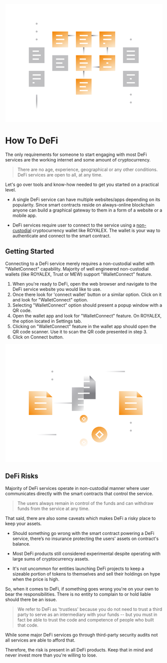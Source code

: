 ![](../images/defi2-Main-l.png)

# How To DeFi

The only requirements for someone to start engaging with most DeFi services are the working internet and some amount of cryptocurrency.

> There are no age, experience, geographical or any other conditions. DeFi services are open to all, at any time.

Let's go over tools and know-how needed to get you started on a practical level.

- A single DeFi service can have multiple websites/apps depending on its popularity. Since smart contracts reside on always-online blockchain anyone can build a graphical gateway to them in a form of a website or a mobile app.

- DeFi services require user to connect to the service using a [non-custodial](../../fundamentals/en/2-wallets-basics.md) cryptocurrency wallet like ROYALEX. The wallet is your way to authenticate and connect to the smart contract.

## Getting Started

Connecting to a DeFi service merely requires a non-custodial wallet with "WalletConnect" capability. Majority of well engineered non-custodial wallets (like ROYALEX, Trust or MEW) support "WalletConnect" feature.

1. When you're ready to DeFi, open the web browser and navigate to the DeFi service website you would like to use.
2. Once there look for 'connect wallet' button or a similar option. Click on it and look for "WalletConnect" option.
3. Selecting "WalletConnect" option should present a popup window with a QR code.
4. Open the wallet app and look for "WalletConnect" feature. On ROYALEX, the option located in Settings tab.
5. Clicking on "WalletConnect" feature in the wallet app should open the QR code scanner. Use it to scan the QR code presented in step 3.
6. Click on Connect button.

![](../images/defi2-risk-l.png)

## DeFi Risks

Majority of DeFi services operate in non-custodial manner where user communicates directly with the smart contracts that control the service.

> The users always remain in control of the funds and can withdraw funds from the service at any time.

That said, there are also some caveats which makes DeFi a risky place to keep your assets.

- Should something go wrong with the smart contract powering a DeFi service, there’s no insurance protecting the users' assets on contract's balance.

- Most DeFi products still considered experimental despite operating with large sums of cryptocurrency assets.

- It's not uncommon for entities launching DeFi projects to keep a sizeable portion of tokens to themselves and sell their holdings on hype when the price is high.

So, when it comes to DeFi, if something goes wrong you're on your own to bear the responsibilities. There is no entity to complain to or hold liable should there be an issue.

> We refer to DeFi as 'trustless' because you do not need to trust a third party to serve as an intermediary with your funds -- but you must in fact be able to trust the code and competence of people who built that code.

While some major DeFi services go through third-party security audits not all services are able to afford that.

Therefore, the risk is present in all DeFi products. Keep that in mind and never invest more than you're willing to lose.

